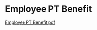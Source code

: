 # Employee PT Benefit

[Employee PT Benefit.pdf](Employee%20PT%20Benefit%2059ac444ccba64853b08415443bb56c57/Employee_PT_Benefit.pdf)